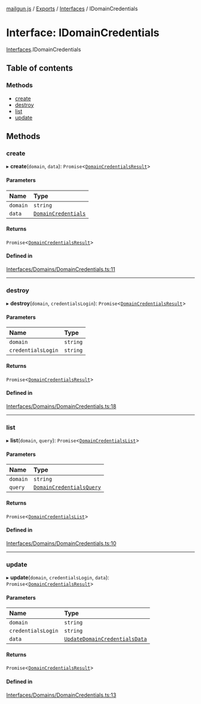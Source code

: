 [mailgun.js](../README.md) / [Exports](../modules.md) / [Interfaces](../modules/Interfaces.md) / IDomainCredentials

# Interface: IDomainCredentials

[Interfaces](../modules/Interfaces.md).IDomainCredentials

## Table of contents

### Methods

- [create](Interfaces.IDomainCredentials.md#create)
- [destroy](Interfaces.IDomainCredentials.md#destroy)
- [list](Interfaces.IDomainCredentials.md#list)
- [update](Interfaces.IDomainCredentials.md#update)

## Methods

### create

▸ **create**(`domain`, `data`): `Promise`<[`DomainCredentialsResult`](../modules.md#domaincredentialsresult)\>

#### Parameters

| Name | Type |
| :------ | :------ |
| `domain` | `string` |
| `data` | [`DomainCredentials`](../modules.md#domaincredentials) |

#### Returns

`Promise`<[`DomainCredentialsResult`](../modules.md#domaincredentialsresult)\>

#### Defined in

[Interfaces/Domains/DomainCredentials.ts:11](https://github.com/mailgun/mailgun.js/blob/c2f73b1/lib/Interfaces/Domains/DomainCredentials.ts#L11)

___

### destroy

▸ **destroy**(`domain`, `credentialsLogin`): `Promise`<[`DomainCredentialsResult`](../modules.md#domaincredentialsresult)\>

#### Parameters

| Name | Type |
| :------ | :------ |
| `domain` | `string` |
| `credentialsLogin` | `string` |

#### Returns

`Promise`<[`DomainCredentialsResult`](../modules.md#domaincredentialsresult)\>

#### Defined in

[Interfaces/Domains/DomainCredentials.ts:18](https://github.com/mailgun/mailgun.js/blob/c2f73b1/lib/Interfaces/Domains/DomainCredentials.ts#L18)

___

### list

▸ **list**(`domain`, `query`): `Promise`<[`DomainCredentialsList`](../modules.md#domaincredentialslist)\>

#### Parameters

| Name | Type |
| :------ | :------ |
| `domain` | `string` |
| `query` | [`DomainCredentialsQuery`](../modules.md#domaincredentialsquery) |

#### Returns

`Promise`<[`DomainCredentialsList`](../modules.md#domaincredentialslist)\>

#### Defined in

[Interfaces/Domains/DomainCredentials.ts:10](https://github.com/mailgun/mailgun.js/blob/c2f73b1/lib/Interfaces/Domains/DomainCredentials.ts#L10)

___

### update

▸ **update**(`domain`, `credentialsLogin`, `data`): `Promise`<[`DomainCredentialsResult`](../modules.md#domaincredentialsresult)\>

#### Parameters

| Name | Type |
| :------ | :------ |
| `domain` | `string` |
| `credentialsLogin` | `string` |
| `data` | [`UpdateDomainCredentialsData`](../modules.md#updatedomaincredentialsdata) |

#### Returns

`Promise`<[`DomainCredentialsResult`](../modules.md#domaincredentialsresult)\>

#### Defined in

[Interfaces/Domains/DomainCredentials.ts:13](https://github.com/mailgun/mailgun.js/blob/c2f73b1/lib/Interfaces/Domains/DomainCredentials.ts#L13)
